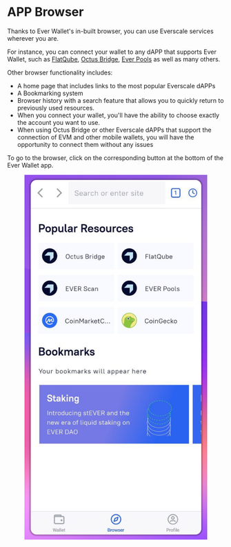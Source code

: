 # APP Browser

Thanks to Ever Wallet's in-built browser, you can use Everscale services wherever you are.

For instance, you can connect your wallet to any dAPP that supports Ever Wallet, such as [FlatQube](https://flatqube.io/), [Octus Bridge](https://octusbridge.io/), [Ever Pools](https://everpools.io/) as well as many others.

Other browser functionality includes:

* A home page that includes links to the most popular Everscale dAPPs
* A Bookmarking system
* Browser history with a search feature that allows you to quickly return to previously used resources.
* When you connect your wallet, you'll have the ability to choose exactly the account you want to use.
* When using Octus Bridge or other Everscale dAPPs that support the connection of EVM and other mobile wallets, you will have the opportunity to connect them without any issues

To go to the browser, click on the corresponding button at the bottom of the Ever Wallet app.

<figure><img src=".gitbook/assets/image (3).png" alt=""><figcaption></figcaption></figure>

